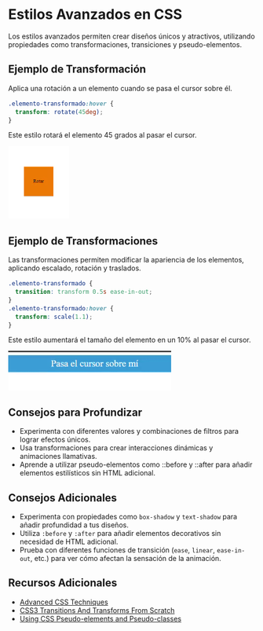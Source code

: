 # Estilos Avanzados en CSS

Los estilos avanzados permiten crear diseños únicos y atractivos, utilizando propiedades como transformaciones, transiciones y pseudo-elementos.

## Ejemplo de Transformación
Aplica una rotación a un elemento cuando se pasa el cursor sobre él.

```css
.elemento-transformado:hover {
  transform: rotate(45deg);
}

```
Este estilo rotará el elemento 45 grados al pasar el cursor.

![Animación de cambio de color](./GIF/TransformacinCSS.gif)


## Ejemplo de Transformaciones
Las transformaciones permiten modificar la apariencia de los elementos, aplicando escalado, rotación y traslados.

```css
.elemento-transformado {
  transition: transform 0.5s ease-in-out;
}
.elemento-transformado:hover {
  transform: scale(1.1);
}
``` 

Este estilo aumentará el tamaño del elemento en un 10% al pasar el cursor.

![Animación de cambio de color](./GIF/TransformacinconHover.gif)

## Consejos para Profundizar
- Experimenta con diferentes valores y combinaciones de filtros para lograr efectos únicos.
- Usa transformaciones para crear interacciones dinámicas y animaciones llamativas.
- Aprende a utilizar pseudo-elementos como ::before y ::after para añadir elementos estilísticos sin HTML adicional.

## Consejos Adicionales

- Experimenta con propiedades como `box-shadow` y `text-shadow` para añadir profundidad a tus diseños.
- Utiliza `:before` y `:after` para añadir elementos decorativos sin necesidad de HTML adicional.
- Prueba con diferentes funciones de transición (`ease`, `linear`, `ease-in-out`, etc.) para ver cómo afectan la sensación de la animación.

## Recursos Adicionales

- [Advanced CSS Techniques](https://www.smashingmagazine.com/2009/08/taming-advanced-css-selectors/)
- [CSS3 Transitions And Transforms From Scratch](https://www.smashingmagazine.com/2016/05/fluid-responsive-typography-css-poly-fluid-sizing/)
- [Using CSS Pseudo-elements and Pseudo-classes](https://developer.mozilla.org/en-US/docs/Web/CSS/Pseudo-classes)
